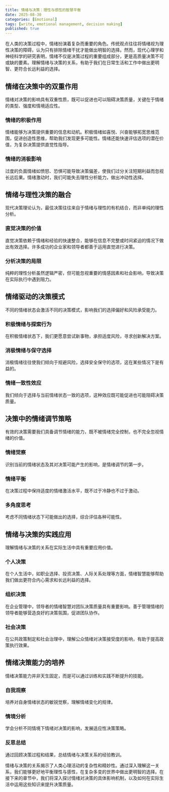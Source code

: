 ```yaml
---
title: 情绪与决策：理性与感性的智慧平衡
date: 2025-08-30
categories: [Emotional]
tags: [write, emotional management, decision making]
published: true
---
```


在人类的决策过程中，情绪扮演着复杂而重要的角色。传统观点往往将情绪视为理性决策的障碍，认为只有排除情绪干扰才能做出明智的选择。然而，现代心理学和神经科学的研究表明，情绪不仅是决策过程的重要组成部分，更是高质量决策不可或缺的要素。理解情绪与决策的关系，有助于我们在日常生活和工作中做出更明智、更符合长远利益的选择。

## 情绪在决策中的双重作用

情绪对决策的影响具有双重性质，既可以促进也可以阻碍决策质量，关键在于情绪的类型、强度和情境适应性。

### 情绪的积极作用
情绪能够为决策提供重要的信息和动机。积极情绪如喜悦、兴奋能够拓宽思维范围，促进创造性思维，帮助我们发现更多可能性。情绪还能快速评估选项的潜在价值，为复杂决策提供直觉性指导。

### 情绪的消极影响
过度的负面情绪如愤怒、恐惧可能导致决策偏差，使我们过分关注短期利益而忽视长远后果。情绪激动时，我们可能失去理性分析能力，做出冲动性选择。

## 情绪与理性决策的融合

现代决策理论认为，最佳决策往往来自于情绪与理性的有机结合，而非单纯的理性分析。

### 直觉决策的价值
直觉决策依赖于情绪和经验的快速整合，能够在信息不完整或时间紧迫的情况下做出有效选择。许多成功的企业家和领导者都善于运用直觉进行决策。

### 分析决策的局限
纯粹的理性分析虽然逻辑严密，但可能忽视重要的情感因素和社会影响，导致决策在实际执行中遇到阻力。

## 情绪驱动的决策模式

不同的情绪状态会激活不同的决策模式，影响我们的选择偏好和风险承受能力。

### 积极情绪与探索行为
在积极情绪状态下，我们更愿意尝试新事物，承担适度风险，寻求创新解决方案。

### 消极情绪与保守选择
消极情绪往往使我们倾向于规避风险，选择安全保守的选项，这在某些情况下是有益的。

### 情绪一致性效应
我们倾向于选择与当前情绪状态一致的选项，这种效应既可能促进也可能阻碍决策质量。

## 决策中的情绪调节策略

有效的决策需要我们具备调节情绪的能力，既不被情绪完全控制，也不完全忽视情绪的价值。

### 情绪觉察
识别当前的情绪状态及其对决策可能产生的影响，是情绪调节的第一步。

### 情绪平衡
在决策过程中保持适度的情绪激活水平，既不过于冷静也不过于激动。

### 多角度思考
考虑不同情绪状态下可能做出的选择，综合评估各种可能性。

## 情绪与决策的实践应用

理解情绪与决策的关系在实际生活中具有重要应用价值。

### 个人决策
在个人生活中，如职业选择、投资决策、人际关系处理等方面，情绪智慧能够帮助我们做出更符合内心需求和长远利益的选择。

### 组织决策
在企业管理中，领导者的情绪智慧对团队决策质量具有重要影响。善于管理情绪的领导者能够营造良好的决策氛围，促进团队协作。

### 社会决策
在公共政策制定和社会治理中，理解公众情绪对决策接受度的影响，有助于提高政策执行效果。

## 情绪决策能力的培养

情绪决策能力并非天生固定，而是可以通过训练和实践不断提升的技能。

### 自我观察
培养对自身情绪状态的敏锐觉察，理解情绪变化的规律。

### 情境分析
学会分析不同情境下情绪对决策的影响，发展适应性决策策略。

### 反思总结
通过回顾决策过程和结果，总结情绪与决策关系的经验教训。

情绪与决策的关系揭示了人类心理活动的复杂性和精妙性。通过深入理解这一关系，我们能够更好地平衡理性与感性，在复杂多变的世界中做出更明智的选择。在接下来的章节中，我们将深入探讨情绪对决策的具体影响机制，以及如何在实际生活中运用这些知识来提升决策质量。
